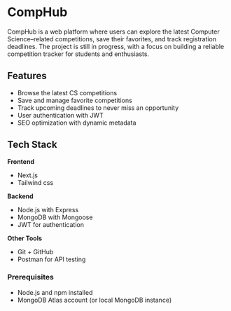 # CompHub  

CompHub is a web platform where users can explore the latest Computer Science–related competitions, save their favorites, and track registration deadlines. The project is still in progress, with a focus on building a reliable competition tracker for students and enthusiasts.  

## Features  
- Browse the latest CS competitions  
- Save and manage favorite competitions  
- Track upcoming deadlines to never miss an opportunity  
- User authentication with JWT  
- SEO optimization with dynamic metadata  

## Tech Stack  
**Frontend**  
- Next.js  
- Tailwind css

**Backend**  
- Node.js with Express  
- MongoDB with Mongoose  
- JWT for authentication  

**Other Tools**  
- Git + GitHub  
- Postman for API testing   

### Prerequisites  
- Node.js and npm installed  
- MongoDB Atlas account (or local MongoDB instance)  

